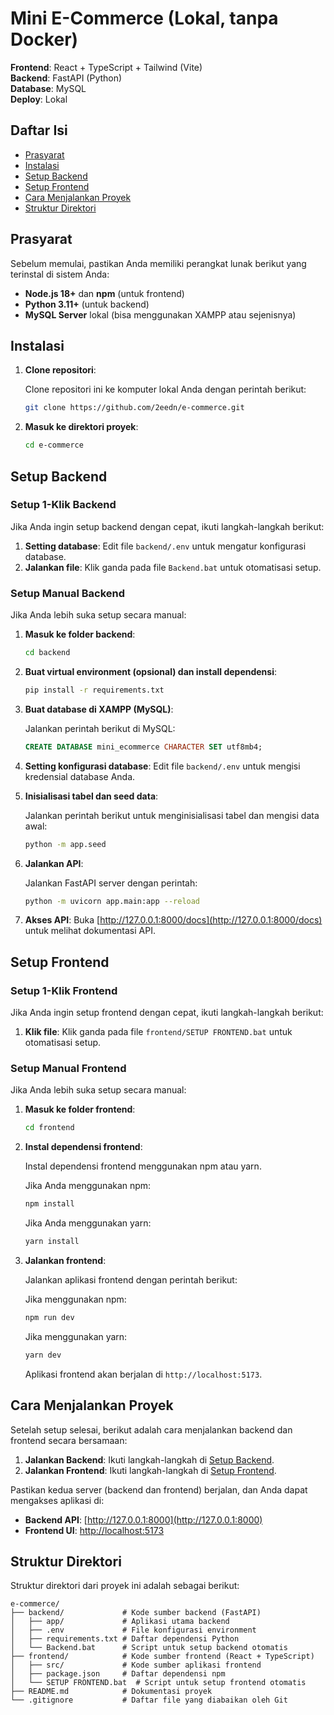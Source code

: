 
# Mini E-Commerce (Lokal, tanpa Docker)

**Frontend**: React + TypeScript + Tailwind (Vite)  
**Backend**: FastAPI (Python)  
**Database**: MySQL  
**Deploy**: Lokal

## Daftar Isi

- [Prasyarat](#prasyarat)
- [Instalasi](#instalasi)
- [Setup Backend](#setup-backend)
- [Setup Frontend](#setup-frontend)
- [Cara Menjalankan Proyek](#cara-menjalankan-proyek)
- [Struktur Direktori](#struktur-direktori)


## Prasyarat

Sebelum memulai, pastikan Anda memiliki perangkat lunak berikut yang terinstal di sistem Anda:

- **Node.js 18+** dan **npm** (untuk frontend)
- **Python 3.11+** (untuk backend)
- **MySQL Server** lokal (bisa menggunakan XAMPP atau sejenisnya)

## Instalasi

1. **Clone repositori**:

    Clone repositori ini ke komputer lokal Anda dengan perintah berikut:

    ```bash
    git clone https://github.com/2eedn/e-commerce.git
    ```

2. **Masuk ke direktori proyek**:

    ```bash
    cd e-commerce
    ```

## Setup Backend

### Setup 1-Klik Backend

Jika Anda ingin setup backend dengan cepat, ikuti langkah-langkah berikut:

1. **Setting database**: Edit file `backend/.env` untuk mengatur konfigurasi database.
2. **Jalankan file**: Klik ganda pada file `Backend.bat` untuk otomatisasi setup.

### Setup Manual Backend

Jika Anda lebih suka setup secara manual:

1. **Masuk ke folder backend**:

    ```bash
    cd backend
    ```

2. **Buat virtual environment (opsional) dan install dependensi**:

    ```bash
    pip install -r requirements.txt
    ```

3. **Buat database di XAMPP (MySQL)**:

    Jalankan perintah berikut di MySQL:

    ```sql
    CREATE DATABASE mini_ecommerce CHARACTER SET utf8mb4;
    ```

4. **Setting konfigurasi database**: Edit file `backend/.env` untuk mengisi kredensial database Anda.

5. **Inisialisasi tabel dan seed data**:

    Jalankan perintah berikut untuk menginisialisasi tabel dan mengisi data awal:

    ```bash
    python -m app.seed
    ```

6. **Jalankan API**:

    Jalankan FastAPI server dengan perintah:

    ```bash
    python -m uvicorn app.main:app --reload
    ```

7. **Akses API**: Buka [http://127.0.0.1:8000/docs](http://127.0.0.1:8000/docs) untuk melihat dokumentasi API.

## Setup Frontend

### Setup 1-Klik Frontend

Jika Anda ingin setup frontend dengan cepat, ikuti langkah-langkah berikut:

1. **Klik file**: Klik ganda pada file `frontend/SETUP FRONTEND.bat` untuk otomatisasi setup.

### Setup Manual Frontend

Jika Anda lebih suka setup secara manual:

1. **Masuk ke folder frontend**:

    ```bash
    cd frontend
    ```

2. **Instal dependensi frontend**:

    Instal dependensi frontend menggunakan npm atau yarn.

    Jika Anda menggunakan npm:

    ```bash
    npm install
    ```

    Jika Anda menggunakan yarn:

    ```bash
    yarn install
    ```

3. **Jalankan frontend**:

    Jalankan aplikasi frontend dengan perintah berikut:

    Jika menggunakan npm:

    ```bash
    npm run dev
    ```

    Jika menggunakan yarn:

    ```bash
    yarn dev
    ```

    Aplikasi frontend akan berjalan di `http://localhost:5173`.

## Cara Menjalankan Proyek

Setelah setup selesai, berikut adalah cara menjalankan backend dan frontend secara bersamaan:

1. **Jalankan Backend**: Ikuti langkah-langkah di [Setup Backend](#setup-backend).
2. **Jalankan Frontend**: Ikuti langkah-langkah di [Setup Frontend](#setup-frontend).

Pastikan kedua server (backend dan frontend) berjalan, dan Anda dapat mengakses aplikasi di:

- **Backend API**: [http://127.0.0.1:8000](http://127.0.0.1:8000)
- **Frontend UI**: [http://localhost:5173](http://localhost:5173)

## Struktur Direktori

Struktur direktori dari proyek ini adalah sebagai berikut:

```
e-commerce/
├── backend/             # Kode sumber backend (FastAPI)
│   ├── app/             # Aplikasi utama backend
│   ├── .env             # File konfigurasi environment
│   ├── requirements.txt # Daftar dependensi Python
│   └── Backend.bat      # Script untuk setup backend otomatis
├── frontend/            # Kode sumber frontend (React + TypeScript)
│   ├── src/             # Kode sumber aplikasi frontend
│   ├── package.json     # Daftar dependensi npm
│   └── SETUP FRONTEND.bat  # Script untuk setup frontend otomatis
├── README.md            # Dokumentasi proyek
└── .gitignore           # Daftar file yang diabaikan oleh Git
```




